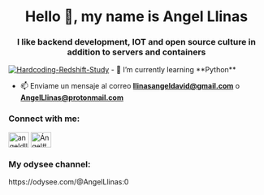 <h1 align="center">Hello 👋, my name is Angel Llinas</h1>
<h3 align="center">I like backend development, IOT and open source culture in addition to servers and containers</h3>
<a href='https://postimages.org/' target='_blank'><img src='https://i.postimg.cc/MTX3kPKd/Hardcoding-Redshift-Study.png' border='0' alt='Hardcoding-Redshift-Study'/></a>
- 🌱 I’m currently learning **Python**

- 📫 Enviame un mensaje al correo **llinasangeldavid@gmail.com** o **AngelLlinas@protonmail.com**

<h3 align="left">Connect with me:</h3>
<p align="left">
<a href="https://instagram.com/angeldllinasm" target="blank"><img align="center" src="https://raw.githubusercontent.com/rahuldkjain/github-profile-readme-generator/master/src/images/icons/Social/instagram.svg" alt="angeldllinasm" height="30" width="40" /></a>
<a href="https://discord.gg/Ángel#9293" target="blank"><img align="center" src="https://raw.githubusercontent.com/rahuldkjain/github-profile-readme-generator/master/src/images/icons/Social/discord.svg" alt="Ángel#9293" height="30" width="40" /></a>
</p>

<h3 align="left">My odysee channel:</h3>https://odysee.com/@AngelLlinas:0

